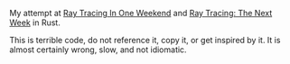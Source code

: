 My attempt at [Ray Tracing In One Weekend][rtiow] and
[Ray Tracing: The Next Week][rttnw] in Rust.

This is terrible code, do not reference it, copy it, or get inspired by it. It
is almost certainly wrong, slow, and not idiomatic.

[rtiow]: https://raytracing.github.io/books/RayTracingInOneWeekend.html
[rttnw]: https://raytracing.github.io/books/RayTracingTheNextWeek.html
